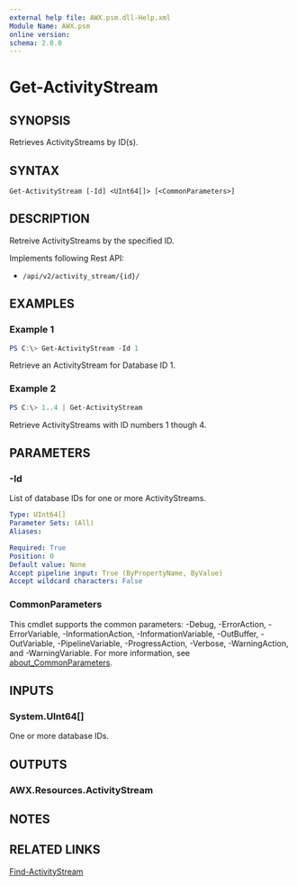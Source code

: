 ```yaml
---
external help file: AWX.psm.dll-Help.xml
Module Name: AWX.psm
online version:
schema: 2.0.0
---
```


# Get-ActivityStream

## SYNOPSIS
Retrieves ActivityStreams by ID(s).

## SYNTAX

```
Get-ActivityStream [-Id] <UInt64[]> [<CommonParameters>]
```

## DESCRIPTION
Retreive ActivityStreams by the specified ID.

Implements following Rest API:  
- `/api/v2/activity_stream/{id}/`  

## EXAMPLES

### Example 1
```powershell
PS C:\> Get-ActivityStream -Id 1
```

Retrieve an ActivityStream for Database ID 1.

### Example 2
```powershell
PS C:\> 1..4 | Get-ActivityStream
```

Retrieve ActivityStreams with ID numbers 1 though 4.

## PARAMETERS

### -Id
List of database IDs for one or more ActivityStreams.

```yaml
Type: UInt64[]
Parameter Sets: (All)
Aliases:

Required: True
Position: 0
Default value: None
Accept pipeline input: True (ByPropertyName, ByValue)
Accept wildcard characters: False
```

### CommonParameters
This cmdlet supports the common parameters: -Debug, -ErrorAction, -ErrorVariable, -InformationAction, -InformationVariable, -OutBuffer, -OutVariable, -PipelineVariable, -ProgressAction, -Verbose, -WarningAction, and -WarningVariable. For more information, see [about_CommonParameters](http://go.microsoft.com/fwlink/?LinkID=113216).

## INPUTS

### System.UInt64[]
One or more database IDs.

## OUTPUTS

### AWX.Resources.ActivityStream
## NOTES

## RELATED LINKS

[Find-ActivityStream](Find-ActivityStream.md)
